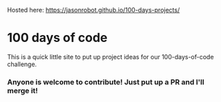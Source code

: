 Hosted here: https://jasonrobot.github.io/100-days-projects/

# 100 days of code

This is a quick little site to put up project ideas for our 100-days-of-code challenge. 

### Anyone is welcome to contribute! Just put up a PR and I'll merge it!
